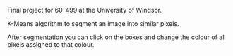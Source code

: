 Final project for 60-499 at the University of Windsor.

K-Means algorithm to segment an image into similar pixels.

After segmentation you can click on the boxes and change the colour of all pixels assigned to that colour.
